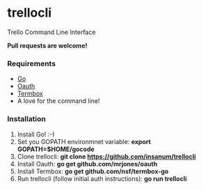trellocli
=========

Trello Command Line Interface

**Pull requests are welcome!**

### Requirements

* [Go](https://golang.org)
* [Oauth](https://github.com/mrjones/oauth)
* [Termbox](https://github.com/nsf/termbox-go)
* A love for the command line!

### Installation

1. Install Go! :-)
2. Set you GOPATH environmnet variable: **export GOPATH=$HOME/gocode**
3. Clone trellocli: **git clone https://github.com/insanum/trellocli**
4. Install Oauth: **go get github.com/mrjones/oauth**
5. Install Termbox: **go get github.com/nsf/termbox-go**
6. Run trellocli (follow initial auth instructions): **go run trellocli**

